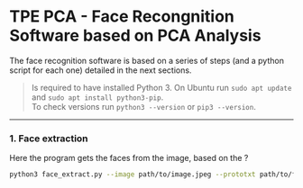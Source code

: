 # TPE PCA - Face Recongnition Software based on PCA Analysis

The face recognition software is based on a series of steps (and a python script for each one) detailed in the next sections.

> Is required to have installed Python 3. On Ubuntu run `sudo apt update` and `sudo apt install python3-pip`.  
To check versions run `python3 --version` or `pip3 --version`.

---

### 1. Face extraction
Here the program gets the faces from the image, based on the ?
```bash
python3 face_extract.py --image path/to/image.jpeg --prototxt path/to/file.prototxt --model path/to/file.caffemodel --confidence 0.2
```


